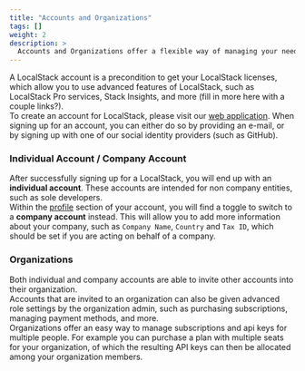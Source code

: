 ```yaml
---
title: "Accounts and Organizations"
tags: [] 
weight: 2
description: >
  Accounts and Organizations offer a flexible way of managing your needs within the LocalStack domain.
---
```


A LocalStack account is a precondition to get your LocalStack licenses, which allow you to use advanced features of LocalStack, such as LocalStack Pro services, Stack Insights, and more (fill in more here with a couple links?).<br>
To create an account for LocalStack, please visit our [web application](https://app.localstack.cloud/sign-up).
When signing up for an account, you can either do so by providing an e-mail, or by signing up with one of our social identity providers (such as GitHub).


### Individual Account / Company Account
After successfully signing up for a LocalStack, you will end up with an <b>individual account</b>.
These accounts are intended for non company entities, such as sole developers.<br>
Within the [profile](https://app.localstack.cloud/account) section of your account, you will find a toggle to switch to a <b>company account</b> instead.
This will allow you to add more information about your company, such as `Company Name`, `Country` and `Tax ID`, which should be set if you are acting on behalf of a company.

### Organizations
Both individual and company accounts are able to invite other accounts into their organization.<br>
Accounts that are invited to an organization can also be given advanced role settings by the organization admin, 
such as purchasing subscriptions, managing payment methods, and more.
<br>Organizations offer an easy way to manage subscriptions and api keys for multiple people.
For example you can purchase a plan with multiple seats for your organization, of which the resulting API keys can then be allocated among your organization members.
